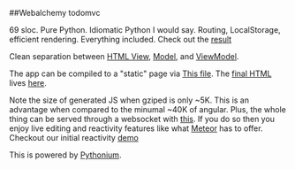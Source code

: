 ##Webalchemy todomvc

69 sloc. Pure Python. Idiomatic Python I would say. Routing, LocalStorage, efficient rendering. Everything included. Check out the [result](http://skariel.org/webalchemy/todomvc.html)

Clean separation between [HTML View](https://github.com/skariel/webalchemy/blob/master/webalchemy/examples/todomvc/static/template/index.html),
[Model](https://github.com/skariel/webalchemy/blob/master/webalchemy/examples/todomvc/todomvc.py#L8-L42),
and [ViewModel](https://github.com/skariel/webalchemy/blob/master/webalchemy/examples/todomvc/todomvc.py#L45-L79).

The app can be compiled to a "static" page via [This file](https://github.com/skariel/webalchemy/blob/master/webalchemy/examples/todomvc/freeze_app.py).
The [final HTML](https://github.com/skariel/webalchemy/blob/master/webalchemy/examples/todomvc/todomvc.html) lives [here](http://skariel.org/webalchemy/todomvc.html).

Note the size of generated JS when gziped is only ~5K. This is an advantage when compared to the minumal ~40K of angular.
Plus, the whole thing can be served through a websocket with [this](https://github.com/skariel/webalchemy/blob/master/webalchemy/examples/todomvc/serve_through_websocket.py). If you do so then you enjoy live editing and reactivity features like what [Meteor](https://www.meteor.com/) has to offer.
Checkout our initial reactivity [demo](https://vimeo.com/74150054)

This is powered by [Pythonium](https://github.com/pythonium/pythonium).
